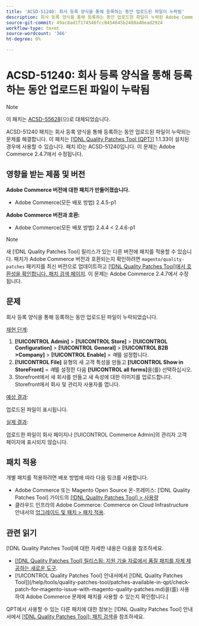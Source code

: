 ```yaml
---
title: 'ACSD-51240: 회사 등록 양식을 통해 등록하는 동안 업로드된 파일이 누락됨'
description: 회사 등록 양식을 통해 등록하는 동안 업로드한 파일이 누락된 Adobe Commerce 문제를 해결하려면 ACSD-51240 패치를 적용합니다.
source-git-commit: 49ac8ad1f174546fcc0454645b2480a40ead2924
workflow-type: tm+mt
source-wordcount: '366'
ht-degree: 0%

---
```


# ACSD-51240: 회사 등록 양식을 통해 등록하는 동안 업로드된 파일이 누락됨

>[!NOTE]
>
>이 패치는 [ACSD-55628](/help/tools/quality-patches-tool/patches-available-in-qpt/v1-1-42/acsd-55628-upload-file-company-registration-form-replace-file-customer-attribute-storefront.md)(으)로 대체되었습니다.

ACSD-51240 패치는 회사 등록 양식을 통해 등록하는 동안 업로드된 파일이 누락되는 문제를 해결합니다. 이 패치는 [[!DNL Quality Patches Tool (QPT)]](https://experienceleague.adobe.com/en/docs/commerce-knowledge-base/kb/announcements/commerce-announcements/magento-quality-patches-released-new-tool-to-self-serve-quality-patches) 1.1.33이 설치된 경우에 사용할 수 있습니다. 패치 ID는 ACSD-51240입니다. 이 문제는 Adobe Commerce 2.4.7에서 수정됩니다.

## 영향을 받는 제품 및 버전

**Adobe Commerce 버전에 대한 패치가 만들어졌습니다.**

* Adobe Commerce(모든 배포 방법) 2.4.5-p1

**Adobe Commerce 버전과 호환:**

* Adobe Commerce(모든 배포 방법) 2.4.4 &lt; 2.4.6-p1

>[!NOTE]
>
>새 [!DNL Quality Patches Tool] 릴리스가 있는 다른 버전에 패치를 적용할 수 있습니다. 패치가 Adobe Commerce 버전과 호환되는지 확인하려면 `magento/quality-patches` 패키지를 최신 버전으로 업데이트하고 [[!DNL Quality Patches Tool]에서 호환성을 확인합니다. 패치 검색 페이지](<https://experienceleague.adobe.com/tools/commerce-quality-patches/index.html>). 이 문제는 Adobe Commerce 2.4.7에서 수정됩니다.

## 문제

회사 등록 양식을 통해 등록하는 동안 업로드된 파일이 누락되었습니다.

<u>재현 단계</u>:

1. **[!UICONTROL Admin]** > **[!UICONTROL Store]** > **[!UICONTROL Configuration]** > **[!UICONTROL General]** > **[!UICONTROL B2B >Company]** > **[!UICONTROL Enable]** = *예*&#x200B;를 설정합니다.
1. **[!UICONTROL File]** 유형의 새 고객 특성을 만들고 **[!UICONTROL Show in StoreFront]** = *예*&#x200B;를 설정한 다음 **[!UICONTROL all forms]**&#x200B;을(를) 선택하십시오.
1. Storefront에서 새 회사를 만들고 새 속성에 대한 이미지를 업로드합니다.
Storefront에서 회사 및 관리자 사용자를 엽니다.

<u>예상 결과</u>:

업로드된 파일이 표시됩니다.

<u>실제 결과</u>:

업로드한 파일이 회사 페이지나 [!UICONTROL Commerce Admin]의 관리자 고객 페이지에 표시되지 않습니다.

## 패치 적용

개별 패치를 적용하려면 배포 방법에 따라 다음 링크를 사용합니다.

* Adobe Commerce 또는 Magento Open Source 온-프레미스: [!DNL Quality Patches Tool] 가이드의 [[!DNL Quality Patches Tool] > 사용량](https://experienceleague.adobe.com/docs/commerce-operations/tools/quality-patches-tool/usage.html)
* 클라우드 인프라의 Adobe Commerce: Commerce on Cloud Infrastructure 안내서의 [업그레이드 및 패치 > 패치 적용](https://experienceleague.adobe.com/docs/commerce-cloud-service/user-guide/develop/upgrade/apply-patches.html).

## 관련 읽기

[!DNL Quality Patches Tool]에 대한 자세한 내용은 다음을 참조하세요.

* [[!DNL Quality Patches Tool] 릴리스됨: 지원 기술 자료에서 품질 패치를 자체 제공하는 새로운 도구](https://experienceleague.adobe.com/en/docs/commerce-knowledge-base/kb/announcements/commerce-announcements/magento-quality-patches-released-new-tool-to-self-serve-quality-patches).
* [!UICONTROL Quality Patches Tool] 안내서에서  [!DNL Quality Patches Tool]](/help/tools/quality-patches-tool/patches-available-in-qpt/check-patch-for-magento-issue-with-magento-quality-patches.md)을(를) 사용하여 Adobe Commerce 문제에 패치를 사용할 수 있는지 확인합니다.[


QPT에서 사용할 수 있는 다른 패치에 대한 정보는 [!DNL Quality Patches Tool] 안내서에서 [[!DNL Quality Patches Tool]: 패치 검색](https://experienceleague.adobe.com/tools/commerce-quality-patches/index.html)을 참조하세요.

